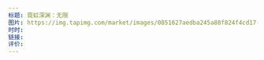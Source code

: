 ```yaml
---
标题: 霓虹深渊：无限
图片: https://img.tapimg.com/market/images/0851627aedba245a88f824f4cd17f443.png/appicon
时时: 
链接: 
评价:
---
```


